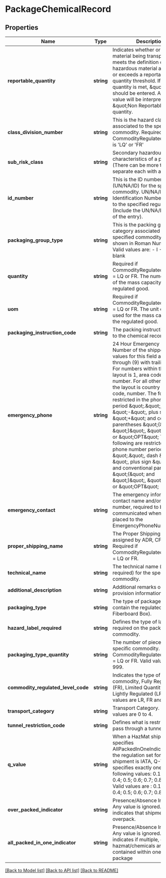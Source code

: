 # PackageChemicalRecord

## Properties
Name | Type | Description | Notes
------------ | ------------- | ------------- | -------------
**reportable_quantity** | **string** | Indicates whether or not a material being transported meets the definition of a hazardous material and meets or exceeds a reportable quantity threshold. If reportable quantity is met, \&quot;RQ\&quot; should be entered.  Any other value will be  interpreted as \&quot;Non Reportable\&quot; quantity. | [optional] 
**class_division_number** | **string** | This is the hazard class associated to the specified commodity. Required if CommodityRegulatedLevelCode is &#x27;LQ&#x27; or &#x27;FR&#x27; | [optional] 
**sub_risk_class** | **string** | Secondary hazardous characteristics of a package. (There can be more than one – separate each with a comma.) | [optional] 
**id_number** | **string** | This is the ID number (UN/NA/ID) for the specified commodity.  UN/NA/ID Identification Number assigned to the specified regulated good. (Include the UN/NA/ID as part of the entry). | [optional] 
**packaging_group_type** | **string** | This is the packing group category associated to the specified commodity. Must be shown in Roman Numerals. Valid values are: - I - II - III - blank | [optional] 
**quantity** | **string** | Required if CommodityRegulatedLevelCode &#x3D; LQ or FR. The numerical value of the mass capacity of the regulated good. | [optional] 
**uom** | **string** | Required if CommodityRegulatedLevelCode &#x3D; LQ or FR. The unit of measure used for the mass capacity of the regulated good. | [optional] 
**packaging_instruction_code** | **string** | The packing instructions related to the chemical record. | [optional] 
**emergency_phone** | **string** | 24 Hour Emergency Phone Number of the shipper.  Valid values for this field are (0) through (9) with trailing blanks.  For numbers within the U.S., the layout is 1, area code, 7-digit number. For all other countries the layout is country code, area code, number.                                                                                                                                                                                                                                                                       The following are restricted in the phone number period \&quot;.\&quot;, dash \&quot;-\&quot;, plus sign \&quot;+\&quot; and conventional parentheses \&quot;(\&quot; and \&quot;)\&quot;, \&quot;EXT\&quot; or \&quot;OPT\&quot;  The following are restricted in the phone number period \&quot;.\&quot;, dash \&quot;-\&quot;, plus sign \&quot;+\&quot; and conventional parentheses \&quot;(\&quot; and \&quot;)\&quot;, \&quot;EXT\&quot; or \&quot;OPT\&quot; | [optional] 
**emergency_contact** | **string** | The emergency information, contact name and/or contract number, required to be communicated when a call is placed to the EmergencyPhoneNumber. | [optional] 
**proper_shipping_name** | **string** | The Proper Shipping Name assigned by ADR, CFR or IATA. Required if CommodityRegulatedLevelCode &#x3D; LQ or FR. | [optional] 
**technical_name** | **string** | The technical name (when required) for the specified commodity. | [optional] 
**additional_description** | **string** | Additional remarks or special provision information. | [optional] 
**packaging_type** | **string** | The type of package used to contain the regulated good. (Ex: Fiberboard Box). | [optional] 
**hazard_label_required** | **string** | Defines the type of label that is required on the package for the commodity. | [optional] 
**packaging_type_quantity** | **string** | The number of pieces of the specific commodity. Required if CommodityRegulatedLevelCode &#x3D; LQ or FR.  Valid values are 1 to 999. | [optional] 
**commodity_regulated_level_code** | **string** | Indicates the type of commodity, Fully Regulated (FR), Limited Quantity (LQ), Lightly Regulated (LR)  Valid values are LR, FR and LQ. | 
**transport_category** | **string** | Transport Category. Valid values are 0 to 4. | [optional] 
**tunnel_restriction_code** | **string** | Defines what is restricted to pass through a tunnel. | [optional] 
**q_value** | **string** | When a HazMat shipment specifies AllPackedInOneIndicator and the regulation set for that shipment is IATA,  Q-Value specifies exactly one of the following values: 0.1; 0.2; 0.3; 0.4; 0.5; 0.6; 0.7; 0.8; 0.9; 1.0  Valid values are : 0.1; 0.2; 0.3; 0.4; 0.5; 0.6; 0.7; 0.8; 0.9; 1.0 | [optional] 
**over_packed_indicator** | **string** | Presence/Absence Indicator. Any value is ignored. Presence indicates that shipment is overpack. | [optional] 
**all_packed_in_one_indicator** | **string** | Presence/Absence Indicator. Any value is ignored. Presence indicates if multiple, different hazmat/chemicals are contained within one box in a package | [optional] 

[[Back to Model list]](../../README.md#documentation-for-models) [[Back to API list]](../../README.md#documentation-for-api-endpoints) [[Back to README]](../../README.md)

